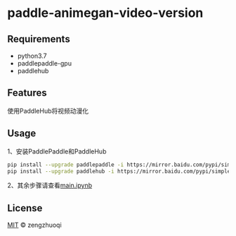 # paddle-animegan-video-version


## Requirements
- python3.7 
- paddlepaddle-gpu
- paddlehub

## Features

使用PaddleHub将视频动漫化

## Usage

1、安装PaddlePaddle和PaddleHub

```sh
pip install --upgrade paddlepaddle -i https://mirror.baidu.com/pypi/simple
pip install --upgrade paddlehub -i https://mirror.baidu.com/pypi/simple
```

2、其余步骤请查看[main.ipynb](https://github.com/zengzhuoqi/paddle-animegan-video-version/blob/main/main.ipynb)

## License

[MIT](LICENSE) © zengzhuoqi
